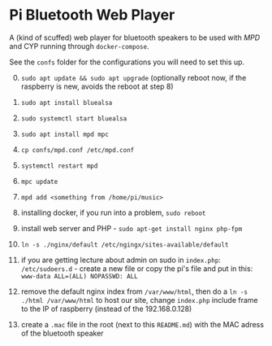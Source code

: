 # Pi Bluetooth Web Player

A (kind of scuffed) web player for bluetooth speakers to be used with *MPD* and CYP running through `docker-compose`.

See the `confs` folder for the configurations you will need to set this up.

0. `sudo apt update && sudo apt upgrade` (optionally reboot now, if the raspberry is new, avoids the reboot at step 8)

1. `sudo apt install bluealsa`

2. `sudo systemctl start bluealsa`

3. `sudo apt install mpd mpc`

4. `cp confs/mpd.conf /etc/mpd.conf`

5. `systemctl restart mpd`

6. `mpc update`

7. `mpd add <something from /home/pi/music>`

8. installing docker, if you run into a problem, `sudo reboot`

9. install web server and PHP - `sudo apt-get install nginx php-fpm`

10. `ln -s ./nginx/default /etc/ngingx/sites-available/default`

11. if you are getting lecture about admin on sudo in `index.php`:
`/etc/sudoers.d` - create a new file or copy the pi's file and put in this:
`www-data ALL=(ALL) NOPASSWD: ALL`

12. remove the default nginx index from `/var/www/html`, then do a `ln -s ./html /var/www/html` to host our site, change `index.php` include frame to the IP of raspberry (instead of the 192.168.0.128)

13. create a `.mac` file in the root (next to this `README.md`) with the MAC adress of the bluetooth speaker
